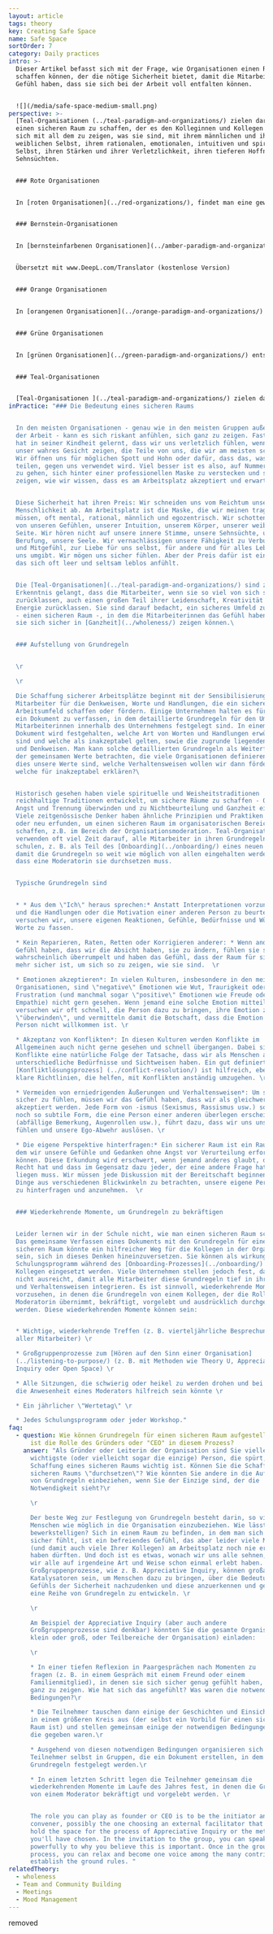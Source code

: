 ```yaml
---
layout: article
tags: theory
key: Creating Safe Space
name: Safe Space
sortOrder: 7
category: Daily practices
intro: >-
  Dieser Artikel befasst sich mit der Frage, wie Organisationen einen Raum
  schaffen können, der die nötige Sicherheit bietet, damit die Mitarbeiter das
  Gefühl haben, dass sie sich bei der Arbeit voll entfalten können.


  ![](/media/safe-space-medium-small.png)
perspective: >-
  [Teal-Organisationen (../teal-paradigm-and-organizations/) zielen darauf ab,
  einen sicheren Raum zu schaffen, der es den Kolleginnen und Kollegen erlaubt,
  sich mit all dem zu zeigen, was sie sind, mit ihrem männlichen und ihrem
  weiblichen Selbst, ihrem rationalen, emotionalen, intuitiven und spirituellen
  Selbst, ihren Stärken und ihrer Verletzlichkeit, ihren tieferen Hoffnungen und
  Sehnsüchten.  


  ### Rote Organisationen


  In [roten Organisationen](../red-organizations/), findet man eine gewisse Sicherheit in der vom Chef auferlegten Ordnung. Wenn man sich loyal verhält und die Wünsche und Befehle des Chefs befolgt, was auch immer sie sein mögen, ist man sicher. Wer sich dagegen dem Chef widersetzt, den erwartet eine harte Strafe.   


  ### Bernstein-Organisationen


  In [bernsteinfarbenen Organisationen](../amber-paradigm-and-organizations/) entsteht Sicherheit durch das Befolgen etablierter Regeln und Prozesse (die viel stabiler sind als die wechselnden Launen der roten Chefs). In bernsteinfarbenen Organisationen geht man davon aus, dass die Beschäftigung lebenslang ist, und ein Großteil des sozialen Lebens der Menschen dreht sich um die Organisation. Bestrafung bedeutet nicht mehr physische Gewalt, sondern kann Gehaltskürzungen, eine Verringerung des Ranges und der Privilegien sowie Entlassung zur Folge haben. Die Entlassung ist daher mit einer doppelten Bedrohung verbunden: dem Verlust der eigenen Identität und dem Ausschluss aus dem sozialen Gefüge, in das man eingebettet ist. Der Austritt aus einer bernsteinfarbenen Organisation ist oft ein schmerzhafter und beängstigender Prozess, ähnlich wie wenn man ein altes, bekanntes und sicheres Leben ablegt und ein neues Leben beginnen muss. (Kurz gesagt: Sicherheit vor Gewalt).


  Übersetzt mit www.DeepL.com/Translator (kostenlose Version)


  ### Orange Organisationen


  In [orangenen Organisationen](../orange-paradigm-and-organizations/) entsteht die Sicherheit durch das Erreichen der erwarteten Ergebnisse. Die eigene Identität ist nicht mehr an ein bestimmtes Unternehmen gebunden, sondern im weiteren Sinne an die eigene berufliche Entwicklung. Scheitern und Entlassung sind ein Schlag für das Selbstwertgefühl, aber nicht mehr der Ausschluss aus dem sozialen Gefüge, in das man eingebettet ist. Man zieht einfach weiter und sucht sich eine Arbeit in einem anderen Unternehmen. (Kurzum: Sicherheit vor sozialer Ausgrenzung).


  ### Grüne Organisationen


  In [grünen Organisationen](../green-paradigm-and-organizations/) entsteht Sicherheit durch eine Reihe gemeinsamer Werte und das Wissen, dass man als Person und nicht nur als "menschliche Ressource" betrachtet wird. Wenn ein Einzelner oder die Organisation in eine schwierige Lage gerät, vertrauen die Mitarbeiter darauf, dass ihre Kollegen sie unterstützen werden. (Kurz gesagt: emotionale Sicherheit).


  ### Teal-Organisationen 


  [Teal-Organisationen ](../teal-paradigm-and-organizations/) zielen darauf ab, einen sicheren Raum zu schaffen, in dem das Ego seine Abwehrkräfte lockern kann, so dass die Menschen sich voll und ganz zeigen können: ihr männliches und weibliches Selbst, ihr rationales, emotionales, intuitives und spirituelles Selbst sowie ihre Stärken und ihre Verletzlichkeit. (Kurz gesagt: Sicherheit für die Seele)
inPractice: "### Die Bedeutung eines sicheren Raums


  In den meisten Organisationen - genau wie in den meisten Gruppen außerhalb
  der Arbeit - kann es sich riskant anfühlen, sich ganz zu zeigen. Fast jeder
  hat in seiner Kindheit gelernt, dass wir uns verletzlich fühlen, wenn wir
  unser wahres Gesicht zeigen, die Teile von uns, die wir am meisten schätzen:
  Wir öffnen uns für möglichen Spott und Hohn oder dafür, dass das, was wir
  teilen, gegen uns verwendet wird. Viel besser ist es also, auf Nummer sicher
  zu gehen, sich hinter einer professionellen Maske zu verstecken und sich so zu
  zeigen, wie wir wissen, dass es am Arbeitsplatz akzeptiert und erwartet wird.


  Diese Sicherheit hat ihren Preis: Wir schneiden uns vom Reichtum unserer
  Menschlichkeit ab. Am Arbeitsplatz ist die Maske, die wir meinen tragen zu
  müssen, oft mental, rational, männlich und egozentrisch. Wir schotten uns ab
  von unseren Gefühlen, unserer Intuition, unserem Körper, unserer weiblichen
  Seite. Wir hören nicht auf unsere innere Stimme, unsere Sehnsüchte, unsere
  Berufung, unsere Seele. Wir vernachlässigen unsere Fähigkeit zu Verbundenheit
  und Mitgefühl, zur Liebe für uns selbst, für andere und für alles Leben, das
  uns umgibt. Wir mögen uns sicher fühlen. Aber der Preis dafür ist ein Leben,
  das sich oft leer und seltsam leblos anfühlt.


  Die [Teal-Organisationen](../teal-paradigm-and-organizations/) sind zu der
  Erkenntnis gelangt, dass die Mitarbeiter, wenn sie so viel von sich selbst
  zurücklassen, auch einen großen Teil ihrer Leidenschaft, Kreativität und
  Energie zurücklassen. Sie sind darauf bedacht, ein sicheres Umfeld zu schaffen
  - einen sicheren Raum -, in dem die Mitarbeiterinnen das Gefühl haben, dass
  sie sich sicher in [Ganzheit](../wholeness/) zeigen können.\ 


  ### Aufstellung von Grundregeln


  \r

  \r

  Die Schaffung sicherer Arbeitsplätze beginnt mit der Sensibilisierung aller
  Mitarbeiter für die Denkweisen, Worte und Handlungen, die ein sicheres
  Arbeitsumfeld schaffen oder fördern. Einige Unternehmen halten es für wichtig,
  ein Dokument zu verfassen, in dem detaillierte Grundregeln für den Umgang der
  Mitarbeiterinnen innerhalb des Unternehmens festgelegt sind. In einem solchen
  Dokument wird festgehalten, welche Art von Worten und Handlungen erwünscht
  sind und welche als inakzeptabel gelten, sowie die zugrunde liegenden Annahmen
  und Denkweisen. Man kann solche detaillierten Grundregeln als Weiterführung
  der gemeinsamen Werte betrachten, die viele Organisationen definieren: Wenn
  dies unsere Werte sind, welche Verhaltensweisen wollen wir dann fördern und
  welche für inakzeptabel erklären?\ 


  Historisch gesehen haben viele spirituelle und Weisheitstraditionen
  reichhaltige Traditionen entwickelt, um sichere Räume zu schaffen - Orte, die
  Angst und Trennung überwinden und zu Nichtbeurteilung und Ganzheit einladen.
  Viele zeitgenössische Denker haben ähnliche Prinzipien und Praktiken adaptiert
  oder neu erfunden, um einen sicheren Raum im organisatorischen Bereich zu
  schaffen, z.B. im Bereich der Organisationsmoderation. Teal-Organisationen
  verwenden oft viel Zeit darauf, alle Mitarbeiter in ihren Grundregeln zu
  schulen, z. B. als Teil des [Onboarding](../onboarding/) eines neuen Kollegen,
  damit die Grundregeln so weit wie möglich von allen eingehalten werden, ohne
  dass eine Moderatorin sie durchsetzen muss.


  Typische Grundregeln sind


  * * Aus dem \"Ich\" heraus sprechen:* Anstatt Interpretationen vorzunehmen
  und die Handlungen oder die Motivation einer anderen Person zu beurteilen,
  versuchen wir, unsere eigenen Reaktionen, Gefühle, Bedürfnisse und Wünsche in
  Worte zu fassen.

  * Kein Reparieren, Raten, Retten oder Korrigieren anderer: * Wenn andere das
  Gefühl haben, dass wir die Absicht haben, sie zu ändern, fühlen sie sich
  wahrscheinlich überrumpelt und haben das Gefühl, dass der Raum für sie nicht
  mehr sicher ist, um sich so zu zeigen, wie sie sind.  \r

  * Emotionen akzeptieren*: In vielen Kulturen, insbesondere in den meisten
  Organisationen, sind \"negative\" Emotionen wie Wut, Traurigkeit oder
  Frustration (und manchmal sogar \"positive\" Emotionen wie Freude oder
  Empathie) nicht gern gesehen. Wenn jemand eine solche Emotion mitteilt,
  versuchen wir oft schnell, die Person dazu zu bringen, ihre Emotion zu
  \"überwinden\", und vermitteln damit die Botschaft, dass die Emotion der
  Person nicht willkommen ist. \r

  * Akzeptanz von Konflikten*: In diesen Kulturen werden Konflikte im
  Allgemeinen auch nicht gerne gesehen und schnell übergangen. Dabei sind
  Konflikte eine natürliche Folge der Tatsache, dass wir als Menschen alle
  unterschiedliche Bedürfnisse und Sichtweisen haben. Ein gut definierter
  [Konfliktlösungsprozess] (../conflict-resolution/) ist hilfreich, ebenso wie
  klare Richtlinien, die helfen, mit Konflikten anständig umzugehen. \r

  * Vermeiden von erniedrigenden Äußerungen und Verhaltensweisen*: Um sich
  sicher zu fühlen, müssen wir das Gefühl haben, dass wir als gleichwertig
  akzeptiert werden. Jede Form von -ismus (Sexismus, Rassismus usw.) sowie jede
  noch so subtile Form, die eine Person einer anderen überlegen erscheinen lässt
  (abfällige Bemerkung, Augenrollen usw.), führt dazu, dass wir uns unsicher
  fühlen und unsere Ego-Abwehr auslösen. \r

  * Die eigene Perspektive hinterfragen:* Ein sicherer Raum ist ein Raum, in
  dem wir unsere Gefühle und Gedanken ohne Angst vor Verurteilung erforschen
  können. Diese Erkundung wird erschwert, wenn jemand anderes glaubt, dass er
  Recht hat und dass im Gegensatz dazu jeder, der eine andere Frage hat, falsch
  liegen muss. Wir müssen jede Diskussion mit der Bereitschaft beginnen, die
  Dinge aus verschiedenen Blickwinkeln zu betrachten, unsere eigene Perspektive
  zu hinterfragen und anzunehmen.  \r


  ### Wiederkehrende Momente, um Grundregeln zu bekräftigen


  Leider lernen wir in der Schule nicht, wie man einen sicheren Raum schafft.
  Das gemeinsame Verfassen eines Dokuments mit den Grundregeln für einen
  sicheren Raum könnte ein hilfreicher Weg für die Kollegen in der Organisation
  sein, sich in dieses Denken hineinzuversetzen. Sie können als wirkungsvolles
  Schulungsprogramm während des [Onboarding-Prozesses](../onboarding/) für neue
  Kollegen eingesetzt werden. Viele Unternehmen stellen jedoch fest, dass dies
  nicht ausreicht, damit alle Mitarbeiter diese Grundregeln tief in ihre Denk-
  und Verhaltensweisen integrieren. Es ist sinnvoll, wiederkehrende Momente
  vorzusehen, in denen die Grundregeln von einem Kollegen, der die Rolle der
  Moderatorin übernimmt, bekräftigt, vorgelebt und ausdrücklich durchgesetzt
  werden. Diese wiederkehrenden Momente können sein:


  * Wichtige, wiederkehrende Treffen (z. B. vierteljährliche Besprechungen
  aller Mitarbeiter) \r

  * Großgruppenprozesse zum [Hören auf den Sinn einer Organisation]
  (../listening-to-purpose/) (z. B. mit Methoden wie Theory U, Appreciative
  Inquiry oder Open Space) \r

  * Alle Sitzungen, die schwierig oder heikel zu werden drohen und bei denen
  die Anwesenheit eines Moderators hilfreich sein könnte \r

  * Ein jährlicher \"Wertetag\" \r

  * Jedes Schulungsprogramm oder jeder Workshop."
faq:
  - question: Wie können Grundregeln für einen sicheren Raum aufgestellt werden? Was
      ist die Rolle des Gründers oder "CEO" in diesem Prozess?
    answer: "Als Gründer oder Leiterin der Organisation sind Sie vielleicht die
      wichtigste (oder vielleicht sogar die einzige) Person, die spürt, dass die
      Schaffung eines sicheren Raums wichtig ist. Können Sie die Schaffung eines
      sicheren Raums \"durchsetzen\"? Wie könnten Sie andere in die Aufstellung
      von Grundregeln einbeziehen, wenn Sie der Einzige sind, der die
      Notwendigkeit sieht?\r

      \r

      Der beste Weg zur Festlegung von Grundregeln besteht darin, so viele
      Menschen wie möglich in die Organisation einzubeziehen. Wie lässt sich das
      bewerkstelligen? Sich in einem Raum zu befinden, in dem man sich wirklich
      sicher fühlt, ist ein befreiendes Gefühl, das aber leider viele Menschen
      (und damit auch viele Ihrer Kollegen) am Arbeitsplatz noch nie erlebt
      haben dürften. Und doch ist es etwas, wonach wir uns alle sehnen, und das
      wir alle auf irgendeine Art und Weise schon einmal erlebt haben.
      Großgruppenprozesse, wie z. B. Appreciative Inquiry, können großartige
      Katalysatoren sein, um Menschen dazu zu bringen, über die Bedeutung des
      Gefühls der Sicherheit nachzudenken und diese anzuerkennen und gemeinsam
      eine Reihe von Grundregeln zu entwickeln. \r

      \r

      Am Beispiel der Appreciative Inquiry (aber auch andere
      Großgruppenprozesse sind denkbar) könnten Sie die gesamte Organisation (ob
      klein oder groß, oder Teilbereiche der Organisation) einladen:

      \r

      * In einer tiefen Reflexion in Paargesprächen nach Momenten zu
      fragen (z. B. in einem Gespräch mit einem Freund oder einem
      Familienmitglied), in denen sie sich sicher genug gefühlt haben, um sich
      ganz zu zeigen. Wie hat sich das angefühlt? Was waren die notwendigen
      Bedingungen?\r

      * Die Teilnehmer tauschen dann einige der Geschichten und Einsichten
      in einem größeren Kreis aus (der selbst ein Vorbild für einen sicheren
      Raum ist) und stellen gemeinsam einige der notwendigen Bedingungen fest,
      die gegeben waren.\r

      * Ausgehend von diesen notwendigen Bedingungen organisieren sich die
      Teilnehmer selbst in Gruppen, die ein Dokument erstellen, in dem die
      Grundregeln festgelegt werden.\r

      * In einem letzten Schritt legen die Teilnehmer gemeinsam die
      wiederkehrenden Momente im Laufe des Jahres fest, in denen die Grundregeln
      von einem Moderator bekräftigt und vorgelebt werden. \r


      The role you can play as founder or CEO is to be the initiator and
      convener, possibly the one choosing an external facilitator that might
      hold the space for the process of Appreciative Inquiry or the methodology
      you'll have chosen. In the invitation to the group, you can speak
      powerfully to why you believe this is important. Once in the group
      process, you can relax and become one voice among the many contributing to
      establish the ground rules. "
relatedTheory:
  - wholeness
  - Team and Community Building
  - Meetings
  - Mood Management
---
```

removed